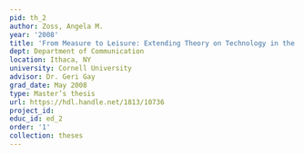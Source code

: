 ```yaml
---
pid: th_2
author: Zoss, Angela M.
year: '2008'
title: 'From Measure to Leisure: Extending Theory on Technology in the Workplace'
dept: Department of Communication
location: Ithaca, NY
university: Cornell University
advisor: Dr. Geri Gay
grad_date: May 2008
type: Master’s thesis
url: https://hdl.handle.net/1813/10736
project_id: 
educ_id: ed_2
order: '1'
collection: theses
---
```

